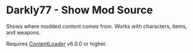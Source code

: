 # Darkly77 - Show Mod Source

Shows where modded content comes from. Works with characters, items, and weapons.

Requires [ContentLoader](https://github.com/BrotatoMods/Brotato-ContentLoader) v6.0.0 or higher.
